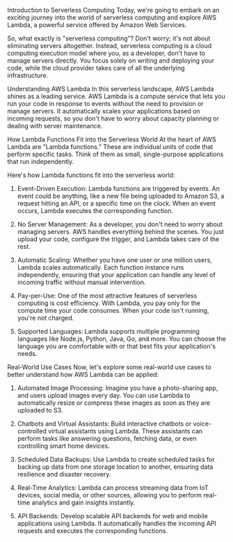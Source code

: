 Introduction to Serverless Computing
Today, we're going to embark on an exciting journey into the world of serverless computing and explore AWS Lambda, a powerful service offered by Amazon Web Services.

So, what exactly is "serverless computing"? Don't worry; it's not about eliminating servers altogether. Instead, serverless computing is a cloud computing execution model where you, as a developer, don't have to manage servers directly. You focus solely on writing and deploying your code, while the cloud provider takes care of all the underlying infrastructure.

Understanding AWS Lambda
In this serverless landscape, AWS Lambda shines as a leading service. AWS Lambda is a compute service that lets you run your code in response to events without the need to provision or manage servers. It automatically scales your applications based on incoming requests, so you don't have to worry about capacity planning or dealing with server maintenance.

How Lambda Functions Fit into the Serverless World
At the heart of AWS Lambda are "Lambda functions." These are individual units of code that perform specific tasks. Think of them as small, single-purpose applications that run independently.

Here's how Lambda functions fit into the serverless world:

1. Event-Driven Execution: Lambda functions are triggered by events. An event could be anything, like a new file being uploaded to Amazon S3, a request hitting an API, or a specific time on the clock. When an event occurs, Lambda executes the corresponding function.

2. No Server Management: As a developer, you don't need to worry about managing servers. AWS handles everything behind the scenes. You just upload your code, configure the trigger, and Lambda takes care of the rest.

3. Automatic Scaling: Whether you have one user or one million users, Lambda scales automatically. Each function instance runs independently, ensuring that your application can handle any level of incoming traffic without manual intervention.

4. Pay-per-Use: One of the most attractive features of serverless computing is cost efficiency. With Lambda, you pay only for the compute time your code consumes. When your code isn't running, you're not charged.

5. Supported Languages: Lambda supports multiple programming languages like Node.js, Python, Java, Go, and more. You can choose the language you are comfortable with or that best fits your application's needs.

Real-World Use Cases
Now, let's explore some real-world use cases to better understand how AWS Lambda can be applied:

1. Automated Image Processing: Imagine you have a photo-sharing app, and users upload images every day. You can use Lambda to automatically resize or compress these images as soon as they are uploaded to S3.

2. Chatbots and Virtual Assistants: Build interactive chatbots or voice-controlled virtual assistants using Lambda. These assistants can perform tasks like answering questions, fetching data, or even controlling smart home devices.

3. Scheduled Data Backups: Use Lambda to create scheduled tasks for backing up data from one storage location to another, ensuring data resilience and disaster recovery.

4. Real-Time Analytics: Lambda can process streaming data from IoT devices, social media, or other sources, allowing you to perform real-time analytics and gain insights instantly.

5. API Backends: Develop scalable API backends for web and mobile applications using Lambda. It automatically handles the incoming API requests and executes the corresponding functions.

